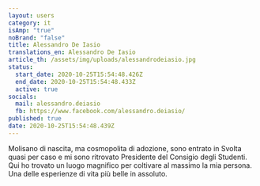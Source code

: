 ```yaml
---
layout: users
category: it
isAmp: "true"
noBrand: "false"
title: Alessandro De Iasio
translations_en: Alessandro De Iasio
article_th: /assets/img/uploads/alessandrodeiasio.jpg
status:
  start_date: 2020-10-25T15:54:48.426Z
  end_date: 2020-10-25T15:54:48.433Z
  active: true
socials:
  mail: alessandro.deiasio
  fb: https://www.facebook.com/alessandro.deiasio/
published: true
date: 2020-10-25T15:54:48.439Z
---
```

Molisano di nascita, ma cosmopolita di adozione, sono entrato in Svolta quasi per caso e mi sono ritrovato Presidente del Consigio degli Studenti. Qui ho trovato un luogo magnifico per coltivare al massimo la mia persona. Una delle esperienze di vita più belle in assoluto.
